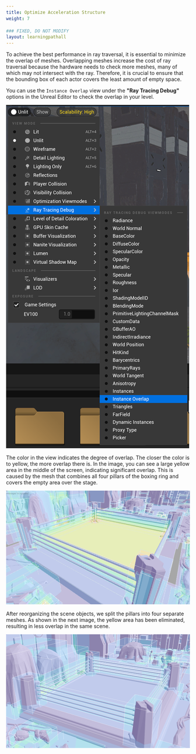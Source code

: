 ```yaml
---
title: Optimize Acceleration Structure
weight: 7

### FIXED, DO NOT MODIFY
layout: learningpathall
---
```


To achieve the best performance in ray traversal, it is essential to minimize the overlap of meshes. Overlapping meshes increase the cost of ray traversal because the hardware needs to check more meshes, many of which may not intersect with the ray. Therefore, it is crucial to ensure that the bounding box of each actor covers the least amount of empty space.

You can use the `Instance Overlap` view under the **"Ray Tracing Debug"** options in the Unreal Editor to check the overlap in your level.

![Instance Overlap View](images/instance-overlap.png)

The color in the view indicates the degree of overlap. The closer the color is to yellow, the more overlap there is. In the image, you can see a large yellow area in the middle of the screen, indicating significant overlap. This is caused by the mesh that combines all four pillars of the boxing ring and covers the empty area over the stage.

![Figure 1. Before acceleration structure optimization.](images/before_opt.png)

After reorganizing the scene objects, we split the pillars into four separate meshes. As shown in the next image, the yellow area has been eliminated, resulting in less overlap in the same scene.

![Figure 2. After acceleration structure optimization.](images/after_opt.png)
